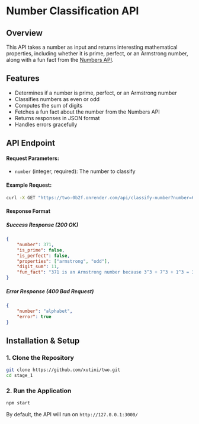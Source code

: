 # Number Classification API  

## Overview  
This API takes a number as input and returns interesting mathematical properties, including whether it is prime, perfect, or an Armstrong number, along with a fun fact from the [Numbers API](http://numbersapi.com/).  

## Features  
- Determines if a number is prime, perfect, or an Armstrong number  
- Classifies numbers as even or odd  
- Computes the sum of digits  
- Fetches a fun fact about the number from the Numbers API  
- Returns responses in JSON format  
- Handles errors gracefully  

## API Endpoint  

  
#### **Request Parameters:**  
- `number` (integer, required): The number to classify  

#### **Example Request:**  
```bash
curl -X GET "https://two-0b2f.onrender.com/api/classify-number?number=6666"
```

#### **Response Format**  

##### **Success Response (200 OK)**  
```json
{
    "number": 371,
    "is_prime": false,
    "is_perfect": false,
    "properties": ["armstrong", "odd"],
    "digit_sum": 11,
    "fun_fact": "371 is an Armstrong number because 3^3 + 7^3 + 1^3 = 371"
}
```

##### **Error Response (400 Bad Request)**  
```json
{
    "number": "alphabet",
    "error": true
}
```

## Installation & Setup  

### **1. Clone the Repository**  
```bash
git clone https://github.com/xutini/two.git
cd stage_1
```


### **2. Run the Application**  
```bash
npm start
```
By default, the API will run on `http://127.0.0.1:3000/`  